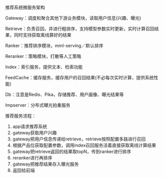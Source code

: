 推荐系统微服务架构

Gateway：调度和聚合其他下游业务模块，读取用户信息(兴趣、曝光)

Retrieve：负责召回，并进行粗排序，支持模型参数实时更新，实时计算召回结果，同时支持获取离线算好的结果

Ranker：推荐排序模块，mml-serving／默认排序

Reranker：策略模块，打散等人工策略

Index：索引服务，提供文本、检索功能

FeedCache：缓存服务，缓存用户的召回结果(不必每次实时计算，提供系统性能)

Db：注意是Redis、Pika，存储推荐、用户画像、曝光结果等

Impserver：分布式曝光拍重服务



推荐服务流程：

1. app请求推荐系统
2. gateway获取用户兴趣
3. gateway把用户信息传递给retrieve，retrieve按照配置多路进行召回
4. 根据产品位获取配置参数，调用index召回服务活着直接获取离线计算结果
5. gateway把retrieve返回的结果取topN，传到ranker进行排序
6. reranker进行再排序
7. gateway把推荐结果存入曝光服务
8. 返回给前端